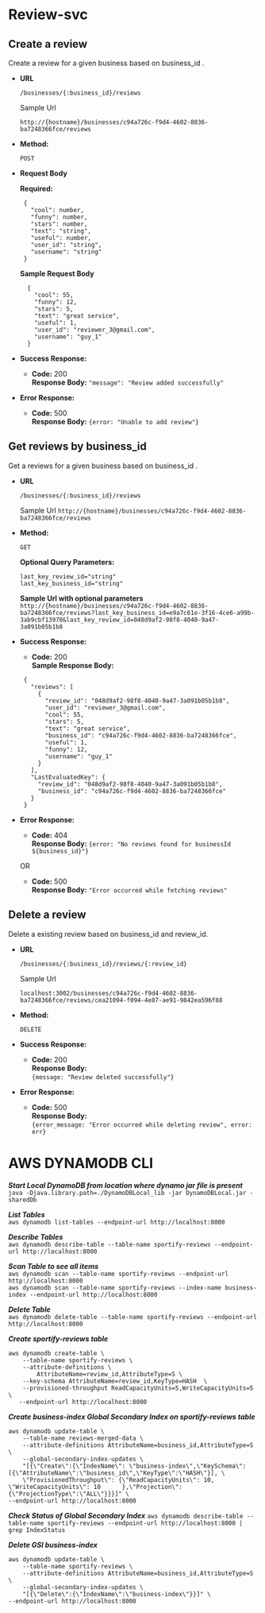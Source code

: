 # Review-svc #


**Create a review**
----
  Create a review for a given business based on business_id .

* **URL**

  `/businesses/{:business_id}/reviews`
  
  Sample Url
  
  `http://{hostname}/businesses/c94a726c-f9d4-4602-8836-ba7248366fce/reviews`
* **Method:**

  `POST`
  
*  **Request Body**

   **Required:**
   ``` 
    {
      "cool": number,
      "funny": number,
      "stars": number,
      "text": "string",
      "useful": number,
      "user_id": "string",
      "username": "string"
    }
   ```
   **Sample Request Body**
      ``` 
        {
          "cool": 55,
          "funny": 12,
          "stars": 5,
          "text": "great service",
          "useful": 1,
          "user_id": "reviewer_3@gmail.com",
          "username": "guy_1"
        }
      ```
* **Success Response:**

  * **Code:** 200 <br />
    **Response Body:** `"message": "Review added successfully"`
 
* **Error Response:**

  * **Code:** 500  <br />
    **Response Body:** `{error: "Unable to add review"}`

**Get reviews by business_id**
----
  Get a reviews for a given business based on business_id .

* **URL**

  `/businesses/{:business_id}/reviews`
  
  Sample Url
  `http://{hostname}/businesses/c94a726c-f9d4-4602-8836-ba7248366fce/reviews`

* **Method:**

  `GET`
  
  **Optional Query Parameters:**
     
     `last_key_review_id="string"`<br/>
     `last_key_business_id="string"`
  
     **Sample Url with  optional parameters**
     `http://{hostname}/businesses/c94a726c-f9d4-4602-8836-ba7248366fce/reviews?last_key_business_id=e9a7c61e-3f16-4ce6-a99b-3ab9cbf13970&last_key_review_id=048d9af2-98f8-4040-9a47-3a091b05b1b8`


* **Success Response:**

  * **Code:** 200 <br />
    **Sample Response Body:** 

   ``` 
    {
      "reviews": [
        {
          "review_id": "048d9af2-98f8-4040-9a47-3a091b05b1b8",
          "user_id": "reviewer_3@gmail.com",
          "cool": 55,
          "stars": 5,
          "text": "great service",
          "business_id": "c94a726c-f9d4-4602-8836-ba7248366fce",
          "useful": 1,
          "funny": 12,
          "username": "guy_1"
        }
      ],
      "LastEvaluatedKey": {
        "review_id": "048d9af2-98f8-4040-9a47-3a091b05b1b8",
        "business_id": "c94a726c-f9d4-4602-8836-ba7248366fce"
      }
    }
   ```

* **Error Response:**

  * **Code:** 404  <br />
    **Response Body:** `{error: "No reviews found for businessId  ${business_id}"}`

  OR

  * **Code:** 500  <br />
    **Response Body:** `"Error occurred while fetching reviews"`
    

**Delete a review**
----
  Delete a existing review based on business_id and review_id.

* **URL**

  `/businesses/{:business_id}/reviews/{:review_id}`

  Sample Url
  
  `localhost:3002/businesses/c94a726c-f9d4-4602-8836-ba7248366fce/reviews/cea21094-f094-4e87-ae91-9842ea596f88`  
  

* **Method:**

  `DELETE`

* **Success Response:**

  * **Code:** 200 <br />
    **Response Body:** <br />
    `{message: "Review deleted successfully"}`
    
* **Error Response:**

  * **Code:** 500  <br />
    **Response Body:** <br />
     `{error_message: "Error occurred while deleting review", error: err}`

AWS DYNAMODB CLI
============= 
***Start Local DynamoDB from location where dynamo jar file is present*** <br />
	`java -Djava.library.path=./DynamoDBLocal_lib -jar DynamoDBLocal.jar -sharedDb`

***List Tables*** <br />
`aws dynamodb list-tables --endpoint-url http://localhost:8000`

***Describe Tables*** <br />
`aws dynamodb describe-table --table-name sportify-reviews --endpoint-url http://localhost:8000`<br />

***Scan Table to see all items***<br />
`aws dynamodb scan --table-name sportify-reviews --endpoint-url http://localhost:8000`<br />
`aws dynamodb scan --table-name sportify-reviews --index-name business-index --endpoint-url http://localhost:8000`<br />

***Delete Table*** <br />
`aws dynamodb delete-table --table-name sportify-reviews --endpoint-url http://localhost:8000`<br />

***Create sportify-reviews table*** <br />
```
aws dynamodb create-table \
    --table-name sportify-reviews \
    --attribute-definitions \
        AttributeName=review_id,AttributeType=S \
    --key-schema AttributeName=review_id,KeyType=HASH  \
    --provisioned-throughput ReadCapacityUnits=5,WriteCapacityUnits=5 \
   --endpoint-url http://localhost:8000
```

***Create business-index Global Secondary Index on sportify-reviews table***
```
aws dynamodb update-table \
    --table-name reviews-merged-data \
    --attribute-definitions AttributeName=business_id,AttributeType=S \
    --global-secondary-index-updates \
    "[{\"Create\":{\"IndexName\": \"business-index\",\"KeySchema\":[{\"AttributeName\":\"business_id\",\"KeyType\":\"HASH\"}], \
    \"ProvisionedThroughput\": {\"ReadCapacityUnits\": 10, \"WriteCapacityUnits\": 10      },\"Projection\":{\"ProjectionType\":\"ALL\"}}}]" \
--endpoint-url http://localhost:8000
```
    
***Check Status of Global Secondary Index***
 `aws dynamodb describe-table --table-name sportify-reviews --endpoint-url http://localhost:8000 | grep IndexStatus`

***Delete GSI business-index***
```
aws dynamodb update-table \
    --table-name sportify-reviews \
    --attribute-definitions AttributeName=business_id,AttributeType=S \
    --global-secondary-index-updates \
    "[{\"Delete\":{\"IndexName\":\"business-index\"}}]" \
--endpoint-url http://localhost:8000
```


